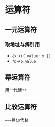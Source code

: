 # 运算符

## 一元运算符

### 取地址与解引用

- `&x`→`({ value: x })`
- `*p`→`p.value`

## 幂运算符

用`^^`代替`**`

## 比较运算符

`===`用`is`代替

